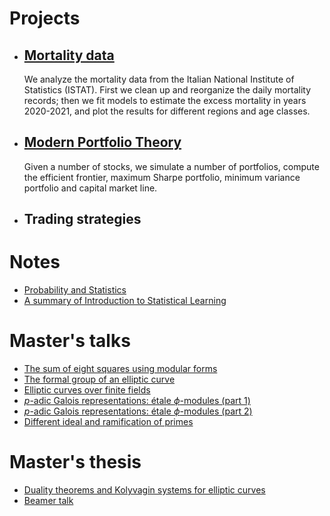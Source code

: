 # Projects
* ## [Mortality data](https://github.com/markmrs/markmrs.github.io/blob/main/Projects/covid.ipynb)
  We analyze the mortality data from the Italian National Institute of Statistics (ISTAT). First we clean up and reorganize the daily mortality records; then we fit models to estimate the excess mortality in years 2020-2021, and plot the results for different regions and age classes.
* ## [Modern Portfolio Theory](https://github.com/markmrs/markmrs.github.io/blob/main/Projects/mpt.ipynb)
  Given a number of stocks, we simulate a number of portfolios, compute the efficient frontier, maximum Sharpe portfolio, minimum variance portfolio and capital market line.
* ## Trading strategies

# Notes
* [Probability and Statistics](https://github.com/markmrs/markmrs.github.io/blob/main/Notes/prob.pdf)
* [A summary of Introduction to Statistical Learning](https://github.com/markmrs/markmrs.github.io/blob/main/Notes/data.pdf)

# Master's talks
* [The sum of eight squares using modular forms](https://github.com/markmrs/markmrs.github.io/blob/main/Masters/eightsquares.pdf)
* [The formal group of an elliptic curve](https://github.com/markmrs/markmrs.github.io/blob/main/Masters/formal_groups.pdf)
* [Elliptic curves over finite fields](https://github.com/markmrs/markmrs.github.io/blob/main/Masters/finite_elliptic_curves.pdf)
* [$p$-adic Galois representations: étale $\phi$-modules (part 1)](https://github.com/markmrs/markmrs.github.io/blob/main/Masters/etale_phi_modules.pdf)
* [$p$-adic Galois representations: étale $\phi$-modules (part 2)](https://github.com/markmrs/markmrs.github.io/blob/main/Masters/etale_phi_modules2.pdf)
* [Different ideal and ramification of primes](https://github.com/markmrs/markmrs.github.io/blob/main/Masters/Different.pdf)

# Master's thesis
* [Duality theorems and Kolyvagin systems for elliptic curves](https://github.com/markmrs/markmrs.github.io/blob/main/Masters/masterthesis.pdf)
* [Beamer talk](https://github.com/markmrs/markmrs.github.io/blob/main/Masters/beamerthesis.pdf)
